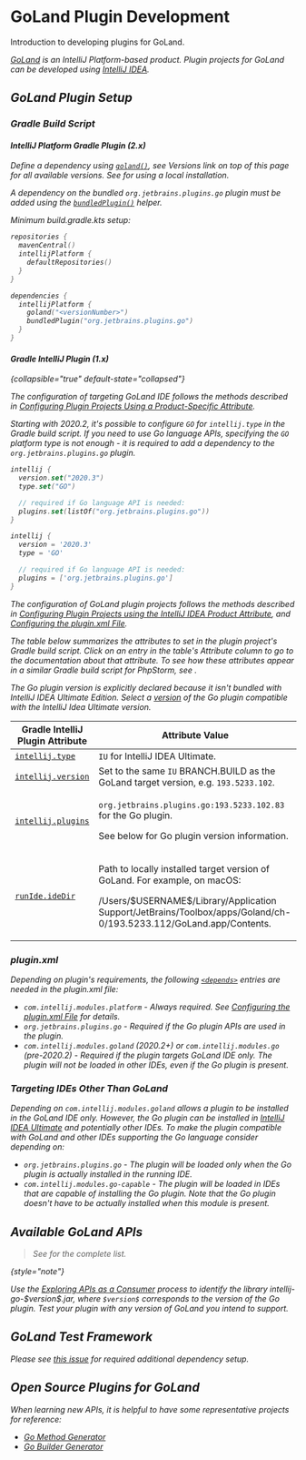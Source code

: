 <!-- Copyright 2000-2025 JetBrains s.r.o. and contributors. Use of this source code is governed by the Apache 2.0 license. -->

# GoLand Plugin Development

<link-summary>Introduction to developing plugins for GoLand.</link-summary>

<var name="productID" value="go"/>
<var name="marketplaceProductID" value="go"/>
<include from="snippets.topic" element-id="jetbrainsIDE_TLDR"/>

[GoLand](https://www.jetbrains.com/go/) is an IntelliJ Platform-based product.
Plugin projects for GoLand can be developed using [IntelliJ IDEA](idea.md).

## GoLand Plugin Setup

### Gradle Build Script

#### IntelliJ Platform Gradle Plugin (2.x)

Define a dependency using [`goland()`](tools_intellij_platform_gradle_plugin_dependencies_extension.md), see _Versions_ link on top of this page for all available versions.
See [](tools_intellij_platform_gradle_plugin.md#dependenciesLocalPlatform) for using a local installation.

A dependency on the bundled `org.jetbrains.plugins.go` plugin must be added using the [`bundledPlugin()`](tools_intellij_platform_gradle_plugin_dependencies_extension.md#plugins) helper.

Minimum <path>build.gradle.kts</path> setup:

```kotlin
repositories {
  mavenCentral()
  intellijPlatform {
    defaultRepositories()
  }
}

dependencies {
  intellijPlatform {
    goland("<versionNumber>")
    bundledPlugin("org.jetbrains.plugins.go")
  }
}
```

#### Gradle IntelliJ Plugin (1.x)

{collapsible="true" default-state="collapsed"}

<primary-label ref="Obsolete"/>

<include from="tools_gradle_intellij_plugin.md" element-id="gradlePluginObsolete"/>

<tabs>

<tab title="GoLand IDE">

The configuration of targeting GoLand IDE follows the methods described in [Configuring Plugin Projects Using a Product-Specific Attribute](dev_alternate_products.md#using-a-product-specific-attribute).

Starting with 2020.2, it's possible to configure `GO` for `intellij.type` in the Gradle build script.
If you need to use Go language APIs, specifying the `GO` platform type is not enough - it is required to add a dependency to the `org.jetbrains.plugins.go` plugin.

<tabs>
<tab title="Kotlin">

```kotlin
intellij {
  version.set("2020.3")
  type.set("GO")

  // required if Go language API is needed:
  plugins.set(listOf("org.jetbrains.plugins.go"))
}
```

</tab>
<tab title="Groovy">

```groovy
intellij {
  version = '2020.3'
  type = 'GO'

  // required if Go language API is needed:
  plugins = ['org.jetbrains.plugins.go']
}
```

</tab>
</tabs>

</tab>

<tab title="Using Plugin">

The configuration of GoLand plugin projects follows the methods described in [Configuring Plugin Projects using the IntelliJ IDEA Product Attribute](dev_alternate_products.md#using-the-intellij-idea-product-attribute), and [Configuring the plugin.xml File](dev_alternate_products.md#configuring-pluginxml).

The table below summarizes the [](tools_gradle_intellij_plugin.md) attributes to set in the plugin project's Gradle build script.
Click on an entry in the table's *Attribute* column to go to the documentation about that attribute.
To see how these attributes appear in a similar Gradle build script for PhpStorm, see [](dev_alternate_products.md#configuring-gradle-build-script-using-the-intellij-idea-product-attribute).

The Go plugin version is explicitly declared because it isn't bundled with IntelliJ IDEA Ultimate Edition.
Select a [version](https://plugins.jetbrains.com/plugin/9568-go/versions) of the Go plugin compatible with the IntelliJ Idea Ultimate version.

| Gradle IntelliJ Plugin Attribute                                                 | Attribute Value                                                                                                                                                                                                          |
|----------------------------------------------------------------------------------|--------------------------------------------------------------------------------------------------------------------------------------------------------------------------------------------------------------------------|
| [`intellij.type`](tools_gradle_intellij_plugin.md#intellij-extension-type)       | `IU` for IntelliJ IDEA Ultimate.                                                                                                                     |
| [`intellij.version`](tools_gradle_intellij_plugin.md#intellij-extension-version) | Set to the same `IU` BRANCH.BUILD as the GoLand target version, e.g. `193.5233.102`.                                                                                                                                     |
| [`intellij.plugins`](tools_gradle_intellij_plugin.md#intellij-extension-plugins) | <p>`org.jetbrains.plugins.go:193.5233.102.83` for the Go plugin.</p><p>See below for Go plugin version information.</p>                                                                                                  |
| [`runIde.ideDir`](tools_gradle_intellij_plugin.md#tasks-runide-idedir)           | <p>Path to locally installed target version of GoLand. For example, on macOS:</p><p><path>/Users/\$USERNAME\$/Library/Application Support/JetBrains/Toolbox/apps/Goland/ch-0/193.5233.112/GoLand.app/Contents</path>.</p> |

</tab>

</tabs>

### plugin.xml

Depending on plugin's requirements, the following [`<depends>`](plugin_configuration_file.md#idea-plugin__depends) entries are needed in the <path>plugin.xml</path> file:

* `com.intellij.modules.platform` - Always required. See [Configuring the plugin.xml File](dev_alternate_products.md#configuring-pluginxml) for details.
* `org.jetbrains.plugins.go` - Required if the Go plugin APIs are used in the plugin.
* `com.intellij.modules.goland` (2020.2+) or `com.intellij.modules.go` (pre-2020.2) - Required if the plugin targets GoLand IDE only. The plugin will not be loaded in other IDEs, even if the Go plugin is present.

### Targeting IDEs Other Than GoLand

Depending on `com.intellij.modules.goland` allows a plugin to be installed in the GoLand IDE only.
However, the Go plugin can be installed in [IntelliJ IDEA Ultimate](https://www.jetbrains.com/idea/) and potentially other IDEs.
To make the plugin compatible with GoLand and other IDEs supporting the Go language consider depending on:

* `org.jetbrains.plugins.go` - The plugin will be loaded only when the Go plugin is actually installed in the running IDE.
* `com.intellij.modules.go-capable` - The plugin will be loaded in IDEs that are capable of installing the Go plugin.
  Note that the Go plugin doesn't have to be actually installed when this module is present.

## Available GoLand APIs

> See [](goland_extension_point_list.md) for the complete list.
>
{style="note"}

Use the [Exploring APIs as a Consumer](plugin_compatibility.md#exploring-apis-as-a-consumer) process to identify the library <path>intellij-go-\$version\$.jar</path>, where `$version$` corresponds to the version of the Go plugin.
Test your plugin with any version of GoLand you intend to support.

## GoLand Test Framework

Please see [this issue](https://github.com/JetBrains/intellij-platform-gradle-plugin/issues/477#issuecomment-845022914) for required additional dependency setup.

## Open Source Plugins for GoLand

When learning new APIs, it is helpful to have some representative projects for reference:

* [Go Method Generator](https://github.com/pkondratev/Intellij-go-method-generator)
* [Go Builder Generator](https://github.com/OddCN/go-builder-generator-idea-plugin)

